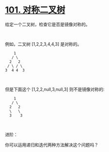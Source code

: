 # [101. 对称二叉树](https://leetcode-cn.com/problems/symmetric-tree/)

给定一个二叉树，检查它是否是镜像对称的。

 

例如，二叉树 [1,2,2,3,4,4,3] 是对称的。

        1
       / \
      2   2
     / \ / \
    3  4 4  3
 

但是下面这个 [1,2,2,null,3,null,3] 则不是镜像对称的:

        1
       / \
      2   2
      \   \
      3    3
 

进阶：

你可以运用递归和迭代两种方法解决这个问题吗？

